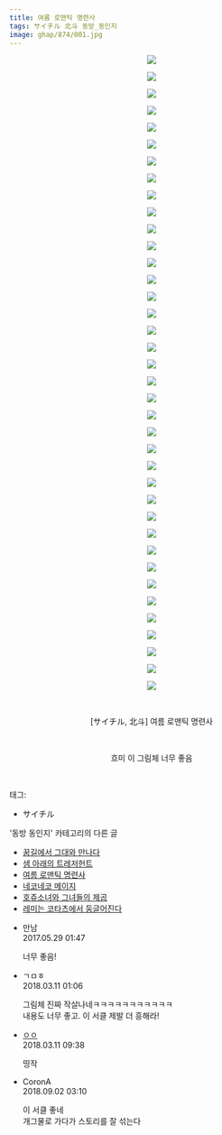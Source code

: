 ```yaml
---
title: 여름 로맨틱 명련사
tags: サイチル 北斗 동방_동인지
image: ghap/874/001.jpg
---
```

<div class="article">
<p style="text-align: center; clear: none; float: none;"><img src="{{ site.nasurl }}/ghap/874/001.jpg"/></p>
<p style="text-align: center; clear: none; float: none;"><img src="{{ site.nasurl }}/ghap/874/002.jpg"/></p>
<p style="text-align: center; clear: none; float: none;"><img src="{{ site.nasurl }}/ghap/874/003.jpg"/></p>
<p style="text-align: center; clear: none; float: none;"><img src="{{ site.nasurl }}/ghap/874/004.jpg"/></p>
<p style="text-align: center; clear: none; float: none;"><img src="{{ site.nasurl }}/ghap/874/005.jpg"/></p>
<p style="text-align: center; clear: none; float: none;"><img src="{{ site.nasurl }}/ghap/874/006.jpg"/></p>
<p style="text-align: center; clear: none; float: none;"><img src="{{ site.nasurl }}/ghap/874/007.jpg"/></p>
<p style="text-align: center; clear: none; float: none;"><img src="{{ site.nasurl }}/ghap/874/008.jpg"/></p>
<p style="text-align: center; clear: none; float: none;"><img src="{{ site.nasurl }}/ghap/874/009.jpg"/></p>
<p style="text-align: center; clear: none; float: none;"><img src="{{ site.nasurl }}/ghap/874/010.jpg"/></p>
<p style="text-align: center; clear: none; float: none;"><img src="{{ site.nasurl }}/ghap/874/011.jpg"/></p>
<p style="text-align: center; clear: none; float: none;"><img src="{{ site.nasurl }}/ghap/874/012.jpg"/></p>
<p style="text-align: center; clear: none; float: none;"><img src="{{ site.nasurl }}/ghap/874/013.jpg"/></p>
<p style="text-align: center; clear: none; float: none;"><img src="{{ site.nasurl }}/ghap/874/014.jpg"/></p>
<p style="text-align: center; clear: none; float: none;"><img src="{{ site.nasurl }}/ghap/874/015.jpg"/></p>
<p style="text-align: center; clear: none; float: none;"><img src="{{ site.nasurl }}/ghap/874/016.jpg"/></p>
<p style="text-align: center; clear: none; float: none;"><img src="{{ site.nasurl }}/ghap/874/017.jpg"/></p>
<p style="text-align: center; clear: none; float: none;"><img src="{{ site.nasurl }}/ghap/874/018.jpg"/></p>
<p style="text-align: center; clear: none; float: none;"><img src="{{ site.nasurl }}/ghap/874/019.jpg"/></p>
<p style="text-align: center; clear: none; float: none;"><img src="{{ site.nasurl }}/ghap/874/020.jpg"/></p>
<p style="text-align: center; clear: none; float: none;"><img src="{{ site.nasurl }}/ghap/874/021.jpg"/></p>
<p style="text-align: center; clear: none; float: none;"><img src="{{ site.nasurl }}/ghap/874/022.jpg"/></p>
<p style="text-align: center; clear: none; float: none;"><img src="{{ site.nasurl }}/ghap/874/023.jpg"/></p>
<p style="text-align: center; clear: none; float: none;"><img src="{{ site.nasurl }}/ghap/874/024.jpg"/></p>
<p style="text-align: center; clear: none; float: none;"><img src="{{ site.nasurl }}/ghap/874/025.jpg"/></p>
<p style="text-align: center; clear: none; float: none;"><img src="{{ site.nasurl }}/ghap/874/026.jpg"/></p>
<p style="text-align: center; clear: none; float: none;"><img src="{{ site.nasurl }}/ghap/874/027.jpg"/></p>
<p style="text-align: center; clear: none; float: none;"><img src="{{ site.nasurl }}/ghap/874/028.jpg"/></p>
<p style="text-align: center; clear: none; float: none;"><img src="{{ site.nasurl }}/ghap/874/029.jpg"/></p>
<p style="text-align: center; clear: none; float: none;"><img src="{{ site.nasurl }}/ghap/874/030.jpg"/></p>
<p style="text-align: center; clear: none; float: none;"><img src="{{ site.nasurl }}/ghap/874/031.jpg"/></p>
<p style="text-align: center; clear: none; float: none;"><img src="{{ site.nasurl }}/ghap/874/032.jpg"/></p>
<p style="text-align: center; clear: none; float: none;"><img src="{{ site.nasurl }}/ghap/874/033.jpg"/></p>
<p style="text-align: center; clear: none; float: none;"><img src="{{ site.nasurl }}/ghap/874/034.jpg"/></p>
<p style="text-align: center; clear: none; float: none;"><img src="{{ site.nasurl }}/ghap/874/035.jpg"/></p>
<p style="text-align: center; clear: none; float: none;"><img src="{{ site.nasurl }}/ghap/874/036.jpg"/></p>
<p style="text-align: center; clear: none; float: none;"><img src="{{ site.nasurl }}/ghap/874/037.jpg"/></p>
<p style="text-align: center; clear: none; float: none;"><img src="{{ site.nasurl }}/ghap/874/038.jpg"/></p>
<p style="text-align: center; clear: none; float: none;"><br/></p>
<p style="text-align: center; clear: none; float: none;">[サイチル, 北斗] 여름 로맨틱 명련사</p>
<p style="text-align: center; clear: none; float: none;"><br/></p>
<p style="text-align: center; clear: none; float: none;">흐미 이 그림체 너무 좋음</p>
<p><br/></p>
</div><div class="tagTrail">
<p>태그: </p>
<ul>
<li>サイチル</li>
</ul>
</div><div class="another">
<p>'동방 동인지' 카테고리의 다른 글</p>
<ul>
<li><a href="/2016-07-15-ghap_877">꿈길에서 그대와 만나다</a></li>
<li><a href="/2016-07-15-ghap_875">샘 아래의 트레저헌트</a></li>
<li><a href="/2016-07-15-ghap_874">여름 로맨틱 명련사</a></li>
<li><a href="/2016-07-15-ghap_873">네코네코 메이지</a></li>
<li><a href="/2016-07-15-ghap_872">호쥬소녀와 그녀들의 제곱</a></li>
<li><a href="/2016-07-15-ghap_870">레미는 코타츠에서 둥글어진다</a></li>
</ul>
</div><div class="cb_module cb_fluid">
<div class="cb_wrt cb_profile">
<div class="comment">
<ul>
<li class="cb_thumb_off" id="comment15000536">
<div class="cb_comment_area">
<div class="cb_info_area">
<div class="cb_section">
<span class="cb_nick_name">만남</span>
</div>
<div class="cb_section">
<span class="cb_date">2017.05.29 01:47 </span>
</div>
</div>
<div class="cb_dsc_comment">
<p class="cb_dsc">
											너무 좋음!
										</p>
</div>
</div></li>
<li class="cb_thumb_off" id="comment15217267">
<div class="cb_comment_area">
<div class="cb_info_area">
<div class="cb_section">
<span class="cb_nick_name">ㄱㅁㅎ</span>
</div>
<div class="cb_section">
<span class="cb_date">2018.03.11 01:06 </span>
</div>
</div>
<div class="cb_dsc_comment">
<p class="cb_dsc">
											그림체 진짜 작살나네ㅋㅋㅋㅋㅋㅋㅋㅋㅋㅋㅋ<br/>
내용도 너무 좋고. 이 서클 제발 더 흥해라!
										</p>
</div>
</div></li>
<li class="cb_thumb_off" id="comment15217440">
<div class="cb_comment_area">
<div class="cb_info_area">
<div class="cb_section">
<span class="cb_nick_name"> <a href="http://http:/ㄱㄷ극딧ㅇ7z8au1bh" onclick="return openLinkInNewWindow(this)">ㅇㅇ</a></span>
</div>
<div class="cb_section">
<span class="cb_date">2018.03.11 09:38 </span>
</div>
</div>
<div class="cb_dsc_comment">
<p class="cb_dsc">
											띵작
										</p>
</div>
</div></li>
<li class="cb_thumb_off" id="comment15324295">
<div class="cb_comment_area">
<div class="cb_info_area">
<div class="cb_section">
<span class="cb_nick_name">CoronA</span>
</div>
<div class="cb_section">
<span class="cb_date">2018.09.02 03:10 </span>
</div>
</div>
<div class="cb_dsc_comment">
<p class="cb_dsc">
											이 서클 좋네<br/>
개그물로 가다가 스토리를 잘 섞는다
										</p>
</div>
</div></li>
</ul>
</div>
</div><!-- commentList close -->
</div>